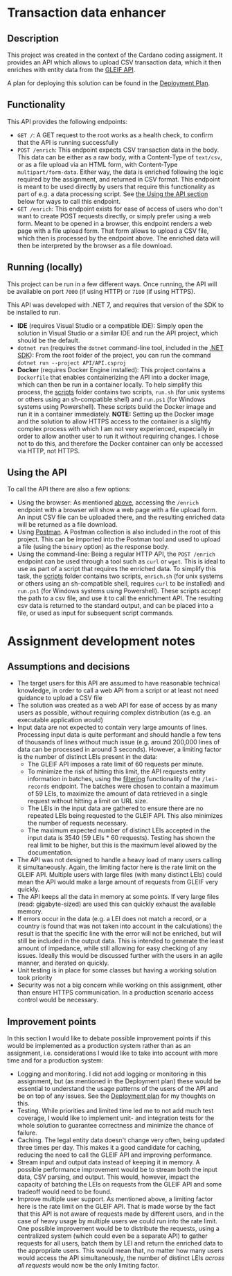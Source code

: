 # Transaction data enhancer

## Description
This project was created in the context of the Cardano coding assigment.
It provides an API which allows to upload CSV transaction data, which it then enriches with entity data from the [GLEIF API](https://documenter.getpostman.com/view/7679680/SVYrrxuU?version=latest).

A plan for deploying this solution can be found in the [Deployment Plan](deployment-plan.md).

## Functionality
This API provides the following endpoints:
* `GET /`: A GET request to the root works as a health check, to confirm that the API is running successfully
* `POST /enrich`: This endpoint expects CSV transaction data in the body. This data can be either as a raw body, with a Content-Type of `text/csv`, or as a file upload via an HTML form, with Content-Type `multipart/form-data`. Either way, the data is enriched following the logic required by the assignment, and returned in CSV format. This endpoint is meant to be used directly by users that require this functionality as part of e.g. a data processing script. See [the Using the API section](#using-the-api) below for ways to call this endpoint.
* `GET /enrich`: This endpoint exists for ease of access of users who don't want to create POST requests directly, or simply prefer using a web form. Meant to be opened in a browser, this endpoint renders a web page with a file upload form. That form allows to upload a CSV file, which then is processed by the endpoint above. The enriched data will then be interpreted by the browser as a file download.

## Running (locally)
This project can be run in a few different ways. Once running, the API will be available on port `7000` (if using HTTP) or `7100` (if using HTTPS).

This API was developed with .NET 7, and requires that version of the SDK to be installed to run.

* **IDE** (requires Visual Studio or a compatible IDE): Simply open the solution in Visual Studio or a similar IDE and run the API project, which should be the default.
* `dotnet run` (requires the `dotnet` command-line tool, included in the [.NET SDK](https://learn.microsoft.com/en-us/dotnet/core/install/windows?tabs=net70)): From the root folder of the project, you can run the command `dotnet run --project API/API.csproj`
* **Docker** (requires Docker Engine installed): This project contains a `Dockerfile` that enables containerizing the API into a docker image, which can then be run in a container locally. To help simplify this process, the [scripts](scripts) folder contains two scripts, `run.sh` (for unix systems or others using an sh-compatible shell) and `run.ps1` (for Windows systems using Powershell). These scripts build the Docker image and run it in a container immediately. **NOTE:** Setting up the Docker image and the solution to allow HTTPS access to the container is a slightly complex process with which I am not very experienced, especially in order to allow another user to run it without requiring changes. I chose not to do this, and therefore the Docker container can only be accessed via HTTP, not HTTPS. 

## Using the API
To call the API there are also a few options:
* Using the browser: As mentioned [above](#functionality), accessing the `/enrich` endpoint with a browser will show a web page with a file upload form. An input CSV file can be uploaded there, and the resulting enriched data will be returned as a file download.
* Using [Postman](https://www.postman.com/). A Postman collection is also included in the root of this project. This can be imported into the Postman tool and used to upload a file (using the `binary` option) as the response body.
* Using the command-line: Being a regular HTTP API, the `POST /enrich` endpoint can be used through a tool such as `curl` or `wget`. This is ideal to use as part of a script that requires the enriched data. To simplify this task, the [scripts](scripts) folder contains two scripts,  `enrich.sh` (for unix systems or others using an sh-compatible shell, requires `curl` to be installed) and `run.ps1` (for Windows systems using Powershell). These scripts accept the path to a csv file, and use it to call the enrichment API. The resulting csv data is returned to the standard output, and can be placed into a file, or used as input for subsequent script commands.

# Assignment development notes

## Assumptions and decisions

* The target users for this API are assumed to have reasonable technical knowledge, in order to call a web API from a script or at least not need guidance to upload a CSV file 
* The solution was created as a web API for ease of access by as many users as possible, without requiring complex distribution (as e.g. an executable application would)
* Input data are not expected to contain very large amounts of lines. Processing input data is quite performant and should handle a few tens of thousands of lines without much issue (e.g. around 200,000 lines of data can be processed in around 3 seconds). However, a limiting factor is the number of distinct LEIs present in the data:
    * The GLEIF API imposes a rate limit of 60 requests per minute.
    * To minimize the risk of hitting this limit, the API requests entity information in batches, using the [filtering](https://documenter.getpostman.com/view/7679680/SVYrrxuU?version=latest#use-cases) functionality of the `/lei-records` endpoint. The batches were chosen to contain a maximum of 59 LEIs, to maximize the amount of data retrieved in a single request without hitting a limit on URL size.
    * The LEIs in the input data are gathered to ensure there are no repeated LEIs being requested to the GLEIF API. This also minimizes the number of requests necessary.
    * The maximum expected number of distinct LEIs accepted in the input data is 3540 (59 LEIs * 60 requests). Testing has shown the real limit to be higher, but this is the maximum level allowed by the documentation.
* The API was not designed to handle a heavy load of many users calling it simultaneously. Again, the limiting factor here is the rate limit on the GLEIF API. Multiple users with large files (with many distinct LEIs) could mean the API would make a large amount of requests from GLEIF very quickly.
* The API keeps all the data in memory at some points. If very large files (read: gigabyte-sized) are used this can quickly exhaust the available memory.
* If errors occur in the data (e.g. a LEI does not match a record, or a country is found that was not taken into account in the calculations) the result is that the specific line with the error will not be enriched, but will still be included in the output data. This is intended to generate the least amount of impedance, while still allowing for easy checking of any issues. Ideally this would be discussed further with the users in an agile manner, and iterated on quickly.
* Unit testing is in place for some classes but having a working solution took priority
* Security was not a big concern while working on this assignment, other than ensure HTTPS communication. In a production scenario access control would be necessary.

## Improvement points
In this section I would like to debate possible improvement points if this would be implemented as a production system rather than as an assignment, i.e. considerations I would like to take into account with more time and for a production system:

* Logging and monitoring. I did not add logging or monitoring in this assignment, but (as mentioned in the Deployment plan) these would be essential to understand the usage patterns of the users of the API and be on top of any issues. See the [Deployment plan](deployment-plan.md) for my thoughts on this.
* Testing. While priorities and limited time led me to not add much test coverage, I would like to implement unit- and integration tests for the whole solution to guarantee correctness and minimize the chance of failure.
* Caching. The legal entity data doesn't change very often, being updated three times per day. This makes it a good candidate for caching, reducing the need to call the GLEIF API and improving performance.
* Stream input and output data instead of keeping it in memory. A possible performance improvement would be to stream both the input data, CSV parsing, and output. This would, however, impact the capacity of batching the LEIs on requests from the GLEIF API and some tradeoff would need to be found.
* Improve multiple user support. As mentioned above, a limiting factor here is the rate limit on the GLEIF API. That is made worse by the fact that this API is not aware of requests made by different users, and in the case of heavy usage by multiple users we could run into the rate limit. One possible improvement would be to distribute the requests, using a centralized system (which could even be a separate API) to gather requests for all users, batch them by LEI and return the enriched data to the appropriate users. This would mean that, no matter how many users would access the API simultaneously, the number of distinct LEIs _across all requests_ would now be the only limiting factor.
